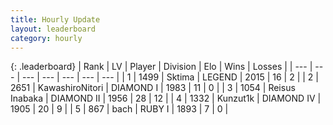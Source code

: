 ```yaml
---
title: Hourly Update
layout: leaderboard
category: hourly
---
```


{: .leaderboard}
| Rank | LV | Player | Division | Elo | Wins | Losses |
| --- | --- | --- | --- | --- | --- | --- |
| <span data-change="0">1</span> | 1499 | <span title="ID: 353063">Sktima</span> | LEGEND | <span data-change="0">2015</span> | <span data-change="0">16</span> | <span data-change="0">2</span> |
| <span data-change="0">2</span> | 2651 | <span title="ID: 164871">KawashiroNitori</span> | DIAMOND I | <span data-change="0">1983</span> | <span data-change="0">11</span> | <span data-change="0">0</span> |
| <span data-change="0">3</span> | 1054 | <span title="ID: 451068">Reisus Inabaka</span> | DIAMOND II | <span data-change="0">1956</span> | <span data-change="0">28</span> | <span data-change="0">12</span> |
| <span data-change="0">4</span> | 1332 | <span title="ID: 392407">Kunzut1k</span> | DIAMOND IV | <span data-change="-12">1905</span> | <span data-change="0">20</span> | <span data-change="1">9</span> |
| <span data-change="4">5</span> | 867 | <span title="ID: 281795">bach</span> | RUBY I | <span data-change="35">1893</span> | <span data-change="2">7</span> | <span data-change="0">0</span> |